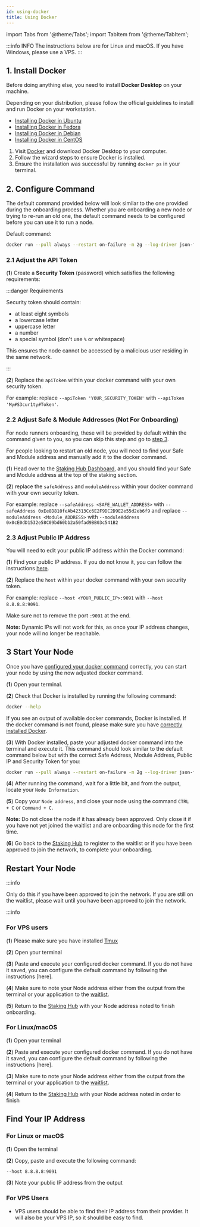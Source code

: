 ```yaml
---
id: using-docker
title: Using Docker
---
```


import Tabs from '@theme/Tabs';
import TabItem from '@theme/TabItem';

:::info INFO
The instructions below are for Linux and macOS. If you have Windows, please use a VPS.
:::

## 1. Install Docker

Before doing anything else, you need to install **Docker Desktop** on your machine.

<Tabs>
<TabItem value="Linux" label="Linux">

Depending on your distribution, please follow the official guidelines to install and run Docker on your workstation.

- [Installing Docker in Ubuntu](https://docs.docker.com/engine/install/ubuntu/)
- [Installing Docker in Fedora](https://docs.docker.com/engine/install/fedora/)
- [Installing Docker in Debian](https://docs.docker.com/engine/install/debian/)
- [Installing Docker in CentOS](https://docs.docker.com/engine/install/centos/)

</TabItem>
<TabItem value="mac" label="macOS">

1. Visit [Docker](https://www.docker.com/get-started) and download Docker Desktop to your computer.
2. Follow the wizard steps to ensure Docker is installed.
3. Ensure the installation was successful by running `docker ps` in your terminal.

</TabItem>
</Tabs>

## 2. Configure Command

The default command provided below will look similar to the one provided during the onboarding process. Whether you are onboarding a new node or trying to re-run an old one, the default command needs to be configured before you can use it to run a node.

Default command:

```bash
docker run --pull always --restart on-failure -m 2g --log-driver json-file --log-opt max-size=100M --log-opt max-file=5 -ti -v $HOME/.hoprd-db-dufour:/app/hoprd-db -p 9091:9091/tcp -p 9091:9091/udp -p 8080:8080 -p 3001:3001 -e DEBUG="hopr*" europe-west3-docker.pkg.dev/hoprassociation/docker-images/hoprd:latest --network dufour --init --api --identity /app/hoprd-db/.hopr-id-dufour --data /app/hoprd-db --password 'open-sesame-iTwnsPNg0hpagP+o6T0KOwiH9RQ0' --apiHost "0.0.0.0" --apiToken 'YOUR_SECURITY_TOKEN' --healthCheck --healthCheckHost "0.0.0.0" --announce --safeAddress <SAFE_WALLET_ADDRESS> --moduleAddress <Module_ADDRESS> --host <YOUR_PUBLIC_IP>:9091
```

### 2.1 Adjust the API Token

(**1**) Create a **Security Token** (password) which satisfies the following requirements:

:::danger Requirements

Security token should contain:

- at least eight symbols
- a lowercase letter
- uppercase letter
- a number
- a special symbol (don't use `%` or whitespace)

This ensures the node cannot be accessed by a malicious user residing in the same network.

:::

(**2**) Replace the `apiToken` within your docker command with your own security token. 

For example: replace `--apiToken 'YOUR_SECURITY_TOKEN'` with `--apiToken 'My#S3cur1ty#Token'`. 

### 2.2 Adjust Safe & Module Addresses (Not For Onboarding)

For node runners onboarding, these will be provided by default within the command given to you, so you can skip this step and go to [step 3](./using-docker.md#step-3-adjust-public-ip-address).

For people looking to restart an old node, you will need to find your Safe and Module address and manually add it to the docker command. 

(**1**) Head over to the [Staking Hub Dashboard](https://hub.hoprnet.org/staking/dashboard), and you should find your Safe and Module address at the top of the staking section.

<!-- INSERT SCREENSHOT -->

(**2**) replace the `safeAddress` and `moduleAddress` within your docker command with your own security token. 

For example: replace `--safeAddress <SAFE_WALLET_ADDRESS>` with `--safeAddress 0xEe8D810feAb42313Cc6E2F9DC2D9E2e55d2eb6f9` and replace `--moduleAddress <Module_ADDRESS>` with `--moduleAddress 0x0cE0dD1532e58C09bd60bb2a50fad9BB03c541B2`

### 2.3 Adjust Public IP Address

You will need to edit your public IP address within the Docker command:

(**1**) Find your public IP address. If you do not know it, you can follow the instructions [here](./using-docker.md#find-your-ip-address).

(**2**) Replace the `host` within your docker command with your own security token. 

For example: replace `--host <YOUR_PUBLIC_IP>:9091` with `--host 8.8.8.8:9091`. 

Make sure not to remove the port `:9091` at the end. 

**Note:** Dynamic IPs will not work for this, as once your IP address changes, your node will no longer be reachable.

## 3 Start Your Node

Once you have [configured your docker command](using-docker.md#configure-command) correctly, you can start your node by using the now adjusted docker command.

(**1**) Open your terminal.

(**2**) Check that Docker is installed by running the following command:

```bash
docker --help
```

If you see an output of available docker commands, Docker is installed. If the docker command is not found, please make sure you have [correctly installed Docker](./using-docker.md#install-docker).

(**3**) With Docker installed, paste your adjusted docker command into the terminal and execute it. This command should look similar to the default command below but with the correct Safe Address, Module Address, Public IP and Security Token for you:

```bash
docker run --pull always --restart on-failure -m 2g --log-driver json-file --log-opt max-size=100M --log-opt max-file=5 -ti -v $HOME/.hoprd-db-dufour:/app/hoprd-db -p 9091:9091/tcp -p 9091:9091/udp -p 8080:8080 -p 3001:3001 -e DEBUG="hopr*" europe-west3-docker.pkg.dev/hoprassociation/docker-images/hoprd:latest --network dufour --init --api --identity /app/hoprd-db/.hopr-id-dufour --data /app/hoprd-db --password 'open-sesame-iTwnsPNg0hpagP+o6T0KOwiH9RQ0' --apiHost "0.0.0.0" --apiToken 'YOUR_SECURITY_TOKEN' --healthCheck --healthCheckHost "0.0.0.0" --announce --safeAddress <SAFE_WALLET_ADDRESS> --moduleAddress <Module_ADDRESS> --host <YOUR_PUBLIC_IP>:9091
```

(**4**) After running the command, wait for a little bit, and from the output, locate your `Node Information`.

<!-- INSERT SCREENSHOT -->

(**5**) Copy your `Node address`, and close your node using the command `CTRL + C` or `Command + C`.

**Note:** Do not close the node if it has already been approved. Only close it if you have not yet joined the waitlist and are onboarding this node for the first time.

(**6**) Go back to the [Staking Hub](https://hub.hoprnet.org) to register to the waitlist or if you have been approved to join the network, to complete your onboarding.

## Restart Your Node

:::info

Only do this if you have been approved to join the network. If you are still on the waitlist, please wait until you have been approved to join the network. 

:::info

### For VPS users 

(**1**) Please make sure you have installed [Tmux](./using-docker.md#install-tmux-optional)

(**2**) Open your terminal

(**3**) Paste and execute your configured docker command. If you do not have it saved, you can configure the default command by following the instructions [here].

(**4**) Make sure to note your Node address either from the output from the terminal or your application to the [waitlist](https://cryptpad.fr/sheet/#/2/sheet/view/NYbRDH+C993dfHwEL1RyyKNtxG5pRoOaxtI4hbRVUBw/).

(**5**) Return to the [Staking Hub](https://hub.hoprnet.org) with your Node address noted to finish onboarding.

### For Linux/macOS  

(**1**) Open your terminal

(**2**) Paste and execute your configured docker command. If you do not have it saved, you can configure the default command by following the instructions [here].

(**3**) Make sure to note your Node address either from the output from the terminal or your application to the [waitlist](https://cryptpad.fr/sheet/#/2/sheet/view/NYbRDH+C993dfHwEL1RyyKNtxG5pRoOaxtI4hbRVUBw/).

(**4**) Return to the [Staking Hub](https://hub.hoprnet.org) with your Node address noted in order to finish 

## Find Your IP Address

### For Linux or macOS

(**1**) Open the terminal

(**2**) Copy, paste and execute the following command: 

```bash
--host 8.8.8.8:9091
```

(**3**) Note your public IP address from the output

<!-- INSERT SCREENSHOT -->

### For VPS Users

- VPS users should be able to find their IP address from their provider. It will also be your VPS IP, so it should be easy to find.
